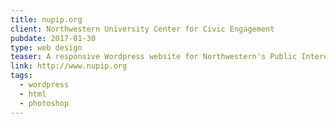 ```yaml
---
title: nupip.org
client: Northwestern University Center for Civic Engagement
pubdate: 2017-01-30 
type: web design
teaser: A responsive Wordpress website for Northwestern's Public Interest Program, which places recent graduates at Chicago-area nonprofit or civic organizations for full-time work
link: http://www.nupip.org
tags: 
  - wordpress
  - html
  - photoshop
---
```


